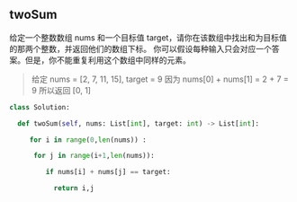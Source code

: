 ## twoSum

给定一个整数数组 nums 和一个目标值 target，请你在该数组中找出和为目标值的那两个整数，并返回他们的数组下标。
你可以假设每种输入只会对应一个答案。但是，你不能重复利用这个数组中同样的元素。

> 给定 nums = [2, 7, 11, 15], target = 9
  因为 nums[0] + nums[1] = 2 + 7 = 9
  所以返回 [0, 1]

```python
class Solution:

  def twoSum(self, nums: List[int], target: int) -> List[int]:

     for i in range(0,len(nums)) :

      for j in range(i+1,len(nums)):

         if nums[i] + nums[j] == target:

           return i,j

```
